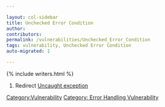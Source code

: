 ```yaml
---

layout: col-sidebar
title: Unchecked Error Condition
author: 
contributors: 
permalink: /vulnerabilities/Unchecked_Error_Condition
tags: vulnerability, Unchecked Error Condition
auto-migrated: 1

---
```


{% include writers.html %}

1.  Redirect [Uncaught exception](Uncaught_exception "wikilink")

[Category:Vulnerability](Category:Vulnerability "wikilink") [Category:
Error Handling
Vulnerability](Category:_Error_Handling_Vulnerability "wikilink")